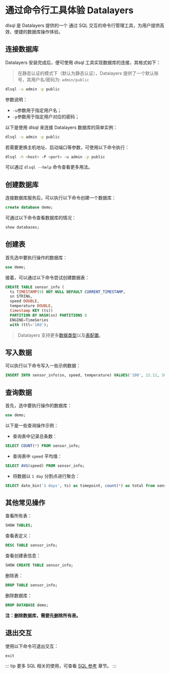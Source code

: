 # 通过命令行工具体验 Datalayers

dlsql 是 Datalayers 提供的一个 通过 SQL 交互的命令行管理工具，为用户提供高效、便捷的数据库操作体验。

## 连接数据库
Datalayers 安装完成后，便可使用 dlsql 工具实现数据库的连接，其格式如下：
> 在静态认证的模式下（默认为静态认证），Datalayers 提供了一个默认账号，其用户名/密码为: `admin/public`
``` bash
dlsql -u admin -p public
```
参数说明：
- `-u`参数用于指定用户名；
- `-p`参数用于指定用户对应的密码；

以下是使用 dlsql 来连接 Datalayers 数据库的简单实例：
``` bash
dlsql -u admin -p public
```

若需要更换主机地址、启动端口等参数，可使用以下命令执行：

``` bash
dlsql -h <host> -P <port> -u admin -p public
```

可以通过 `dlsql --help` 命令查看更多用法。

## 创建数据库

连接数据库服务后，可以执行以下命令创建一个数据库：

``` sql
create database demo;
```

可通过以下命令查看数据库的情况：

``` sql
show databases;
```

## 创建表

首先选中要执行操作的数据库：

``` sql
use demo;
```

接着，可以通过以下命令尝试创建数据表：

``` sql
CREATE TABLE sensor_info (
  ts TIMESTAMP(9) NOT NULL DEFAULT CURRENT_TIMESTAMP,
  sn STRING,
  speed DOUBLE,
  temperature DOUBLE,
  timestamp KEY (ts))
  PARTITION BY HASH(sn) PARTITIONS 8
  ENGINE=TimeSeries
  with (ttl='10d');
```

> Datalayers 支持更多[数据类型](../sql-reference/data-type.md)以及[表配置](../sql-reference/table-engine/timeseries.md)。

## 写入数据
可以执行以下命令写入一些示例数据：

``` sql
INSERT INTO sensor_info(sn, speed, temperature) VALUES('100', 22.12, 30.8), ('101', 34.12, 40.6), ('102', 56.12, 52.3);
```

## 查询数据

首先，选中要执行操作的数据库：

``` sql
use demo;
```
以下是一些查询操作示例：
- 查询表中记录总条数：

``` sql
SELECT COUNT(*) FROM sensor_info;
```

- 查询表中 `speed` 平均值：

``` sql
SELECT AVG(speed) FROM sensor_info;
```

- 将数据以 `1 day` 分割点进行聚合：

``` sql
SELECT date_bin('1 days', ts) as timepoint, count(*) as total from sensor_info group by timepoint;
```


## 其他常见操作

查看所有表：

``` sql
SHOW TABLES;
```

查看表定义：

``` sql
DESC TABLE sensor_info;
```

查看创建表信息：

``` sql
SHOW CREATE TABLE sensor_info;
```

删除表：

``` sql
DROP TABLE sensor_info;
```

删除数据库：

``` sql
DROP DATABASE demo;
```
**注：删除数据库，需要先删除所有表。**

## 退出交互

使用以下命令可退出交互：

``` sql
exit
```

::: tip
更多 SQL 相关的使用，可查看 [SQL 参考](../sql-reference/data-type.md) 章节。
:::
